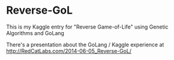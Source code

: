 Reverse-GoL
===========

This is my Kaggle entry for "Reverse Game-of-Life" using Genetic Algorithms and GoLang


There's a presentation about the GoLang / Kaggle experience at http://RedCatLabs.com/2014-06-05_Reverse-GoL/
